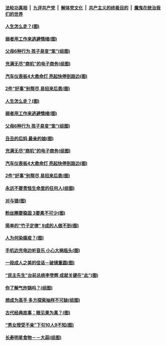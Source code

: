 

####  [法轮功真相](../../../../basic/blob/master/README.md?t=09252231) &nbsp;|&nbsp; [九评共产党](../../../../9ping.md/blob/master/README.md?t=09252231) &nbsp;|&nbsp; [解体党文化](../../../../jtdwh.md/blob/master/README.md?t=09252231)  &nbsp;|&nbsp; [共产主义的终极目的](../../../../gczydzjmd.md/blob/master/README.md?t=09252231) &nbsp;|&nbsp; [魔鬼在统治我们的世界](../../../../mgztzwmdsj.md/blob/master/README.md?t=09252231) 

#### [人生怎么走？(图)](../pages/p8/946310.md?t=09252231) 

#### [弱者用工作来逃避情绪(图)](../pages/p8/947237.md?t=09252231) 

#### [父母6种行为 孩子易变“笨”(组图)](../pages/p8/947152.md?t=09252231) 

#### [充满无尽“商机”的电子商务(组图)](../pages/p8/947120.md?t=09252231) 

#### [汽车仪表板4大救命灯 亮起快停到路边(图)](../pages/p8/947104.md?t=09252231) 

#### [2件“好事”别帮尽 易招来后患(图)](../pages/p8/947023.md?t=09252231) 

#### [人生怎么走？(图)](../pages/p8/946310.md?t=09252231) 

#### [弱者用工作来逃避情绪(图)](../pages/p8/947237.md?t=09252231) 

#### [父母6种行为 孩子易变“笨”(组图)](../pages/p8/947152.md?t=09252231) 

#### [丑丑的后妈 最亲的娘(图)](../pages/p8/946933.md?t=09252231) 

#### [充满无尽“商机”的电子商务(组图)](../pages/p8/947120.md?t=09252231) 

#### [汽车仪表板4大救命灯 亮起快停到路边(图)](../pages/p8/947104.md?t=09252231) 

#### [2件“好事”别帮尽 易招来后患(图)](../pages/p8/947023.md?t=09252231) 

#### [永远不要责怪生命里的任何人(组图)](../pages/p8/946481.md?t=09252231) 

#### [对与错(图)](../pages/p8/945710.md?t=09252231) 

#### [粉丝圈要稳固 3要素不可少(图)](../pages/p8/945896.md?t=09252231) 

#### [简单的“竹子定律” 9成的人做不到(图)](../pages/p8/946932.md?t=09252231) 

#### [人为何染瘟疫？(图)](../pages/p8/946464.md?t=09252231) 

#### [手机边充电边听音乐 小心大祸临头(图)](../pages/p8/946880.md?t=09252231) 

#### [一段成人之美的佳话－破镜重圆(图)](../pages/p8/946471.md?t=09252231) 

#### [“民主先生”台前总统李登辉 成就关键在“此”(图)](../pages/p8/946813.md?t=09252231) 

#### [你了解气炸锅吗？(组图)](../pages/p8/946717.md?t=09252231) 

#### [想成为高手 多方探索抽样不可缺(组图)](../pages/p8/945891.md?t=09252231) 

#### [古代经典故事：眼见果为真？(图)](../pages/p8/946791.md?t=09252231) 

#### [“男女授受不亲”下句10人9不知(图)](../pages/p8/946408.md?t=09252231) 

#### [长寿明星食物－－大蒜(组图)](../pages/p8/946708.md?t=09252231) 

